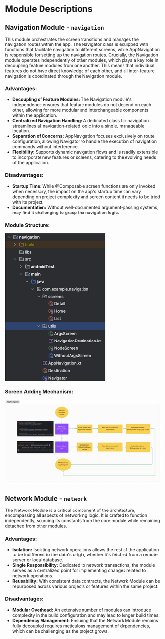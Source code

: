 # Module Descriptions

## Navigation Module - `navigation`

This module orchestrates the screen transitions and manages the navigation routes within the app. The Navigator class is equipped with functions that facilitate navigation to different screens, while AppNavigation is responsible for setting up the navigation routes. Crucially, the Navigation module operates independently of other modules, which plays a key role in decoupling feature modules from one another. This means that individual features do not have direct knowledge of each other, and all inter-feature navigation is coordinated through the Navigation module. 

### Advantages:

- **Decoupling of Feature Modules:** The Navigation module's independence ensures that feature modules do not depend on each other, allowing for more modular and interchangeable components within the application.
- **Centralized Navigation Handling:** A dedicated class for navigation streamlines all navigation-related logic into a single, manageable location.
- **Separation of Concerns:** AppNavigation focuses exclusively on route configuration, allowing Navigator to handle the execution of navigation commands without interference.
- **Flexibility:** Supports dynamic navigation flows and is readily extensible to incorporate new features or screens, catering to the evolving needs of the application.

### Disadvantages:

- **Startup Time:** While @Composable screen functions are only invoked when necessary, the impact on the app's startup time can vary depending on project complexity and screen content it needs to be tried with its project.
- **Documentation:** Without well-documented argument-passing systems,  may find it challenging to grasp the navigation logic.

### Module Structure:

![1](https://github.com/basaransuleyman/suleyman-basaranoglu-json/blob/main/navigation-module.png)

### Screen Adding Mechanism:

![1](https://github.com/basaransuleyman/suleyman-basaranoglu-json/blob/main/AddNewScreen.png)

 

## Network Module - `network`

The Network Module is a critical component of the architecture, encompassing all aspects of networking logic. It is crafted to function independently, sourcing its constants from the core module while remaining detached from other modules.

### Advantages:

- **Isolation:** Isolating network operations allows the rest of the application to be indifferent to the data's origin, whether it's fetched from a remote server or local database.
- **Single Responsibility:** Dedicated to network transactions, the module serves as a centralized point for implementing changes related to network operations.
- **Reusability:** With consistent data contracts, the Network Module can be repurposed across various projects or features within the same project.

### Disadvantages:

- **Modular Overhead:** An extensive number of modules can introduce complexity in the build configuration and may lead to longer build times.
- **Dependency Management:** Ensuring that the Network Module remains fully decoupled requires meticulous management of dependencies, which can be challenging as the project grows.
